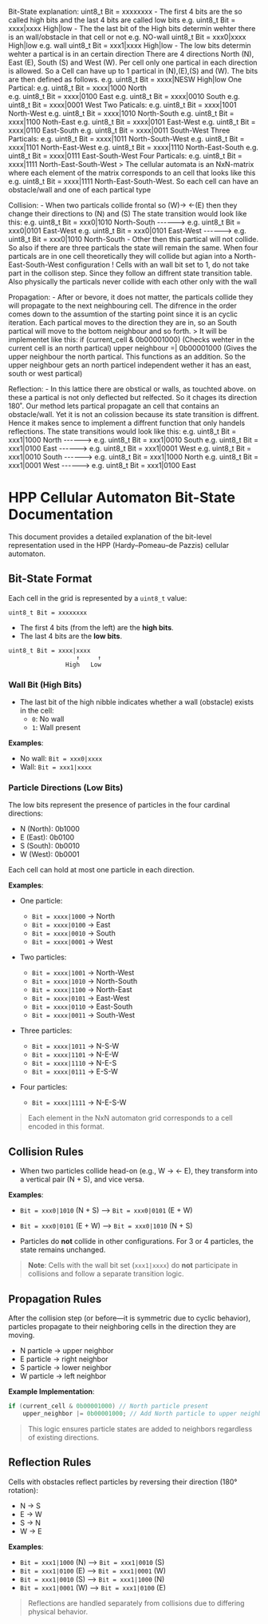 Bit-State explanation:
uint8_t Bit = xxxxxxxx - The first 4 bits are the so called high bits and the last 4 bits are called low bits
e.g. uint8_t Bit = xxxx|xxxx
High|low - The the last bit of the High bits determin wehter there is an wall/obstacle in that cell or not
e.g. NO-wall uint8_t Bit = xxx0|xxxx
High|low
e.g. wall uint8_t Bit = xxx1|xxxx
High|low - The low bits determin wehter a partical is in an certain direction
There are 4 directions North (N), East (E), South (S) and West (W). Per cell only one partical in each direction is allowed. So a Cell can have up to 1 partical in (N),(E),(S) and (W). The bits are then defined as follows.
e.g. uint8_t Bit = xxxx|NESW
High|low
One Partical:
e.g. uint8_t Bit = xxxx|1000 North  
 e.g. uint8_t Bit = xxxx|0100 East
e.g. uint8_t Bit = xxxx|0010 South
e.g. uint8_t Bit = xxxx|0001 West
Two Paticals:
e.g. uint8_t Bit = xxxx|1001 North-West
e.g. uint8_t Bit = xxxx|1010 North-South
e.g. uint8_t Bit = xxxx|1100 Noth-East
e.g. uint8_t Bit = xxxx|0101 East-West
e.g. uint8_t Bit = xxxx|0110 East-South
e.g. uint8_t Bit = xxxx|0011 South-West
Three Particals:
e.g. uint8_t Bit = xxxx|1011 North-South-West
e.g. uint8_t Bit = xxxx|1101 North-East-West
e.g. uint8_t Bit = xxxx|1110 North-East-South
e.g. uint8_t Bit = xxxx|0111 East-South-West
Four Particals:
e.g. uint8_t Bit = xxxx|1111 North-East-South-West > The cellular automata is an NxN-matrix where each element of the matrix corresponds to an cell that looks like this e.g. uint8_t Bit = xxxx|1111 North-East-South-West. So each cell can have an obstacle/wall and one of each partical type

Collision: - When two particals collide frontal so (W)-> <-(E) then they change their directions to (N) and (S)
The state transition would look like this:
e.g. uint8_t Bit = xxx0|1010 North-South ------> e.g. uint8_t Bit = xxx0|0101 East-West
e.g. uint8_t Bit = xxx0|0101 East-West ------> e.g. uint8_t Bit = xxx0|1010 North-South - Other then this partical will not collide. So also if there are three particals the state will remain the same.
When four particals are in one cell theoretically they will collide but agian into a North-East-South-West configuration
! Cells with an wall bit set to 1, do not take part in the collison step. Since they follow an diffrent state transition table. Also physically the particals never collide with each other only with the wall

Propagation: - After or bevore, it does not matter, the particals collide they will propagate to the next neighbouring cell.
The difrence in the order comes down to the assumtion of the starting point since it is an cyclic iteration.
Each partical moves to the direction they are in, so an South partical will move to the bottom neighbour and so forth. > It will be implementet like this:
if (current_cell & 0b00001000) (Checks wehter in the current cell is an north partical)
upper neighbour =| 0b00001000 (Gives the upper neighbour the north partical. This functions as an addition. So the upper neighbour gets an north particel independent wether it has an east, south or west partical)

Reflection: - In this lattice there are obstical or walls, as touchted above. on these a partical is not only deflected but relfected. So it chages its direction 180˚.
Our method lets partical propagate an cell that contains an obstacle/wall. Yet it is not an colission because its state transition is diffrent. Hence it makes sence to implement a diffrent function that only handels reflections.
The state transitions would look like this:
e.g. uint8_t Bit = xxx1|1000 North ------> e.g. uint8_t Bit = xxx1|0010 South
e.g. uint8_t Bit = xxx1|0100 East ------> e.g. uint8_t Bit = xxx1|0001 West
e.g. uint8_t Bit = xxx1|0010 South ------> e.g. uint8_t Bit = xxx1|1000 North
e.g. uint8_t Bit = xxx1|0001 West ------> e.g. uint8_t Bit = xxx1|0100 East

# HPP Cellular Automaton Bit-State Documentation

This document provides a detailed explanation of the bit-level representation used in the HPP (Hardy–Pomeau–de Pazzis) cellular automaton.

## Bit-State Format

Each cell in the grid is represented by a `uint8_t` value:

```
uint8_t Bit = xxxxxxxx
```

- The first 4 bits (from the left) are the **high bits**.
- The last 4 bits are the **low bits**.

```
uint8_t Bit = xxxx|xxxx
                   ↑     ↑
                High   Low
```

### Wall Bit (High Bits)

- The last bit of the high nibble indicates whether a wall (obstacle) exists in the cell:
  - `0`: No wall
  - `1`: Wall present

**Examples**:

- No wall: `Bit = xxx0|xxxx`
- Wall: `Bit = xxx1|xxxx`

### Particle Directions (Low Bits)

The low bits represent the presence of particles in the four cardinal directions:

- N (North): 0b1000
- E (East): 0b0100
- S (South): 0b0010
- W (West): 0b0001

Each cell can hold at most one particle in each direction.

**Examples**:

- One particle:

  - `Bit = xxxx|1000` → North
  - `Bit = xxxx|0100` → East
  - `Bit = xxxx|0010` → South
  - `Bit = xxxx|0001` → West

- Two particles:

  - `Bit = xxxx|1001` → North-West
  - `Bit = xxxx|1010` → North-South
  - `Bit = xxxx|1100` → North-East
  - `Bit = xxxx|0101` → East-West
  - `Bit = xxxx|0110` → East-South
  - `Bit = xxxx|0011` → South-West

- Three particles:

  - `Bit = xxxx|1011` → N-S-W
  - `Bit = xxxx|1101` → N-E-W
  - `Bit = xxxx|1110` → N-E-S
  - `Bit = xxxx|0111` → E-S-W

- Four particles:
  - `Bit = xxxx|1111` → N-E-S-W

> Each element in the NxN automaton grid corresponds to a cell encoded in this format.

## Collision Rules

- When two particles collide head-on (e.g., W → ← E), they transform into a vertical pair (N + S), and vice versa.

**Examples**:

- `Bit = xxx0|1010` (N + S) ⟶ `Bit = xxx0|0101` (E + W)
- `Bit = xxx0|0101` (E + W) ⟶ `Bit = xxx0|1010` (N + S)

- Particles do **not** collide in other configurations. For 3 or 4 particles, the state remains unchanged.

> **Note**: Cells with the wall bit set (`xxx1|xxxx`) do **not** participate in collisions and follow a separate transition logic.

## Propagation Rules

After the collision step (or before—it is symmetric due to cyclic behavior), particles propagate to their neighboring cells in the direction they are moving.

- N particle → upper neighbor
- E particle → right neighbor
- S particle → lower neighbor
- W particle → left neighbor

**Example Implementation**:

```cpp
if (current_cell & 0b00001000) // North particle present
    upper_neighbor |= 0b00001000; // Add North particle to upper neighbor
```

> This logic ensures particle states are added to neighbors regardless of existing directions.

## Reflection Rules

Cells with obstacles reflect particles by reversing their direction (180° rotation):

- N → S
- E → W
- S → N
- W → E

**Examples**:

- `Bit = xxx1|1000` (N) ⟶ `Bit = xxx1|0010` (S)
- `Bit = xxx1|0100` (E) ⟶ `Bit = xxx1|0001` (W)
- `Bit = xxx1|0010` (S) ⟶ `Bit = xxx1|1000` (N)
- `Bit = xxx1|0001` (W) ⟶ `Bit = xxx1|0100` (E)

> Reflections are handled separately from collisions due to differing physical behavior.
